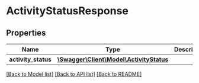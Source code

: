 # ActivityStatusResponse

## Properties
Name | Type | Description | Notes
------------ | ------------- | ------------- | -------------
**activity_status** | [**\Swagger\Client\Model\ActivityStatus**](ActivityStatus.md) |  | [optional] 

[[Back to Model list]](../README.md#documentation-for-models) [[Back to API list]](../README.md#documentation-for-api-endpoints) [[Back to README]](../README.md)


